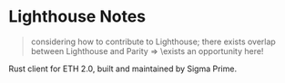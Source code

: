 # Lighthouse Notes

> considering how to contribute to Lighthouse; there exists overlap between Lighthouse and Parity => \exists an opportunity here!

Rust client for ETH 2.0, built and maintained by Sigma Prime.